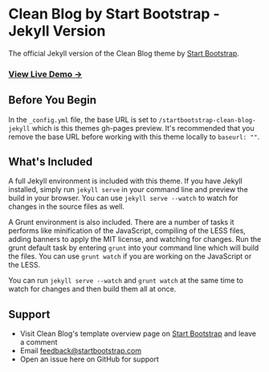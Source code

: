 # Clean Blog by Start Bootstrap - Jekyll Version

The official Jekyll version of the Clean Blog theme by [Start Bootstrap](http://startbootstrap.com/).

### [View Live Demo &rarr;](http://blackrockdigital.github.io/startbootstrap-clean-blog-jekyll/)

## Before You Begin

In the `_config.yml` file, the base URL is set to `/startbootstrap-clean-blog-jekyll` which is this themes gh-pages preview. It's recommended that you remove the base URL before working with this theme locally to `baseurl: ""`.

## What's Included

A full Jekyll environment is included with this theme. If you have Jekyll installed, simply run `jekyll serve` in your command line and preview the build in your browser. You can use `jekyll serve --watch` to watch for changes in the source files as well.

A Grunt environment is also included. There are a number of tasks it performs like minification of the JavaScript, compiling of the LESS files, adding banners to apply the MIT license, and watching for changes. Run the grunt default task by entering `grunt` into your command line which will build the files. You can use `grunt watch` if you are working on the JavaScript or the LESS.

You can run `jekyll serve --watch` and `grunt watch` at the same time to watch for changes and then build them all at once.

## Support

* Visit Clean Blog's template overview page on [Start Bootstrap](http://startbootstrap.com/template-overviews/clean-blog/) and leave a comment
* Email feedback@startbootstrap.com
* Open an issue here on GitHub for support
